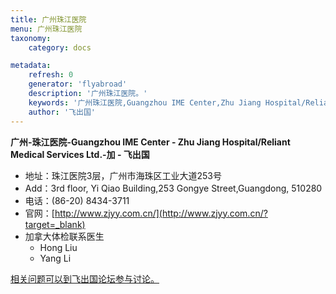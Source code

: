 ```yaml
---
title: 广州珠江医院
menu: 广州珠江医院
taxonomy:
    category: docs

metadata:
    refresh: 0
    generator: 'flyabroad'
    description: '广州珠江医院。'
    keywords: '广州珠江医院,Guangzhou IME Center,Zhu Jiang Hospital/Reliant Medical Services Ltd.,加'
    author: '飞出国'
---
```


**广州-珠江医院-Guangzhou IME Center - Zhu Jiang Hospital/Reliant Medical Services Ltd.-加 - 飞出国**

- 地址：珠江医院3层，广州市海珠区工业大道253号
- Add：3rd floor, Yi Qiao Building,253 Gongye Street,Guangdong,
510280
- 电话：(86-20) 8434-3711
- 官网：[http://www.zjyy.com.cn/](http://www.zjyy.com.cn/?target=_blank)
- 加拿大体检联系医生
  - Hong Liu
  - Yang Li 
 

[相关问题可以到飞出国论坛参与讨论。](http://bbs.fcgvisa.com/t/3383?target=_blank)